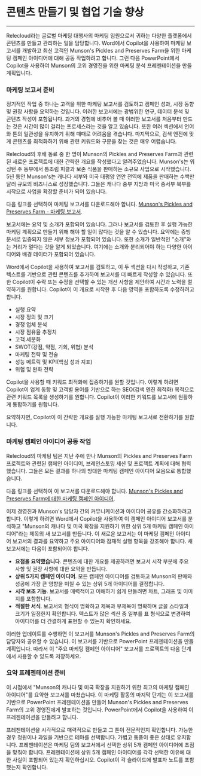 # 콘텐츠 만들기 및 협업 기술 향상
---
Relecloud라는 글로벌 마케팅 대행사의 마케팅 임원으로서 귀하는 다양한 플랫폼에서 콘텐츠를 만들고 관리하는 일을 담당합니다. Word에서 Copilot을 사용하여 마케팅 보고서를 개발하고 최신 고객인 Munson's Pickles and Preserves Farm을 위한 마케팅 캠페인 아이디어에 대해 공동 작업하려고 합니다. 그런 다음 PowerPoint에서 Copilot을 사용하여 Munson의 고위 경영진을 위한 마케팅 분석 프레젠테이션을 만들 계획입니다.

### 마케팅 보고서 준비

정기적인 작업 중 하나는 고객을 위한 마케팅 보고서를 검토하고 캠페인 성과, 시장 동향 및 권장 사항을 요약하는 것입니다. 이러한 보고서에는 광범위한 연구, 데이터 분석 및 콘텐츠 작성이 포함됩니다. 과거의 경험에 비추어 볼 때 이러한 보고서를 처음부터 만드는 것은 시간이 많이 걸리는 프로세스라는 것을 알고 있습니다. 또한 여러 섹션에서 언어와 톤의 일관성을 유지하기 위해 때때로 어려움을 겪습니다. 마지막으로, 검색 엔진에 맞게 콘텐츠를 최적화하기 위해 관련 키워드와 구문을 찾는 것은 매우 어렵습니다.

Relecloud의 후배 동료 중 한 명이 Munson의 Pickles and Preserves Farm과 관련된 새로운 프로젝트에 대한 간략한 개요를 작성했다고 알려주었습니다. Munson's는 워싱턴 주 동부에서 통조림 피클과 보존 식품을 판매하는 소규모 사업으로 시작했습니다. 5년 동안 Munson's는 캐나다 서부와 미국 태평양 연안 전역에 제품을 판매하는 수백만 달러 규모의 비즈니스로 성장했습니다. 그들은 캐나다 중부 지방과 미국 중서부 북부를 시작으로 사업을 확장할 준비가 되어 있습니다.

다음 링크를 선택하여 마케팅 보고서를 다운로드해야 합니다. [Munson's Pickles and Preserves Farm - 마케팅 보고서](https://go.microsoft.com/fwlink/?linkid=2268063).

보고서에는 요약 및 소개가 포함되어 있습니다. 그러나 보고서를 검토한 후 실행 가능한 마케팅 계획으로 만들기 위해 해야 할 일이 많다는 것을 알 수 있습니다. 요약에는 증빙 문서로 입증되지 않은 세부 정보가 포함되어 있습니다. 또한 소개가 일반적인 "소개"와는 거리가 멀다는 것을 알게 되었습니다. 여기에는 소개와 분리되어야 하는 다양한 아이디어와 배경 데이터가 포함되어 있습니다.

Word에서 Copilot을 사용하여 보고서를 검토하고, 이 두 섹션을 다시 작성하고, 기존 텍스트를 기반으로 관련 콘텐츠를 추가하여 보고서를 더 빠르게 작성할 수 있습니다. 또한 Copilot이 수락 또는 수정을 선택할 수 있는 개선 사항을 제안하여 시간과 노력을 절약하기를 원합니다. Copilot이 이 개요로 시작한 후 다음 영역을 포함하도록 수정하려고 합니다.

 -  실행 요약
 -  시장 정의 및 크기
 -  경쟁 업체 분석
 -  시장 점유율 추정치
 -  고객 세분화
 -  SWOT(강점, 약점, 기회, 위협) 분석
 -  마케팅 전략 및 전술
 -  성능 메트릭 및 KPI(핵심 성과 지표)
 -  위험 및 완화 전략

Copilot을 사용할 때 키워드 최적화에 집중하기를 원할 것입니다. 이렇게 하려면 Copilot이 업계 동향 및 고객별 용어를 기반으로 하는 SEO(검색 엔진 최적화) 목적으로 관련 키워드 목록을 생성하기를 원합니다. Copilot이 이러한 키워드를 보고서에 원활하게 통합하기를 원합니다.

요약하자면, Copilot이 이 간략한 개요를 실행 가능한 마케팅 보고서로 전환하기를 원합니다.

### 마케팅 캠페인 아이디어 공동 작업

Relecloud의 마케팅 팀은 지난 주에 만나 Munson의 Pickles and Preserves Farm 프로젝트와 관련된 캠페인 아이디어, 브레인스토밍 세션 및 프로젝트 계획에 대해 협력했습니다. 그들은 모든 결과를 하나의 방대한 마케팅 캠페인 아이디어 모음으로 통합했습니다.

다음 링크를 선택하여 이 보고서를 다운로드해야 합니다. [Munson's Pickles and Preserves Farm에 대한 마케팅 캠페인 아이디어](https://go.microsoft.com/fwlink/?linkid=2268691).

이제 경영진과 Munson's 담당자 간의 커뮤니케이션과 아이디어 공유를 간소화하려고 합니다. 이렇게 하려면 Word에서 Copilot을 사용하여 이 캠페인 아이디어 보고서를 분석하고 "Munson의 캐나다 및 미국 확장을 지원하기 위한 상위 5개 마케팅 캠페인 아이디어"라는 제목의 새 보고서를 만듭니다. 이 새로운 보고서는 이 마케팅 캠페인 아이디어 보고서의 결과를 요약하고 주요 아이디어와 잠재적 실행 항목을 강조해야 합니다. 새 보고서에는 다음이 포함되어야 합니다.

 -  **요점을 요약했습니다**. 콘텐츠에 대한 개요를 제공하려면 보고서 시작 부분에 주요 사항 및 권장 사항에 대한 요약을 만듭니다.
 -  **상위 5가지 캠페인 아이디어**. 모든 캠페인 아이디어를 검토하고 Munson의 판매와 성공에 가장 큰 영향을 미칠 수 있는 상위 5개 아이디어를 결정합니다.
 -  **시각 보조 기능**. 보고서를 매력적이고 이해하기 쉽게 만들려면 차트, 그래프 및 이미지를 포함합니다.
 -  **적절한 서식**. 보고서의 형식이 명확하고 제목과 부제목이 명확하며 글꼴 스타일과 크기가 일정한지 확인합니다. 텍스트가 많은 섹션 중 일부를 표 형식으로 변경하여 아이디어를 더 간결하게 표현할 수 있는지 확인하세요.

이러한 업데이트를 수행하면 이 보고서를 Munson's Pickles and Preserves Farm의 담당자와 공유할 수 있습니다. 이 보고서를 기반으로 PowerPoint 프레젠테이션을 만들 계획입니다. 따라서 이 "주요 마케팅 캠페인 아이디어" 보고서를 프로젝트의 다음 단계에서 사용할 수 있도록 저장하세요.

### 요약 프레젠테이션 준비

이 시점에서 "Munson의 캐나다 및 미국 확장을 지원하기 위한 최고의 마케팅 캠페인 아이디어"를 요약한 보고서를 마쳤습니다. 이 마케팅 활동의 마지막 단계는 이 보고서를 기반으로 PowerPoint 프레젠테이션을 만들어 Munson's Pickles and Preserves Farm의 고위 경영진에게 발표하는 것입니다. PowerPoint에서 Copilot을 사용하여 이 프레젠테이션을 만들려고 합니다.

프레젠테이션을 시각적으로 매력적으로 만들고 그 톤이 전문적인지 확인합니다. 가능한 경우 정원이나 과일을 기반으로 테마를 선택합니다. 가볍고 통풍이 좋은 상태로 유지합니다. 프레젠테이션은 마케팅 팀의 보고서에서 선택한 상위 5개 캠페인 아이디어에 초점을 맞춰야 합니다. 프레젠테이션에 상위 5개 캠페인 아이디어를 각각 선택한 이유에 대한 사실이 포함되어 있는지 확인하십시오. Copilot이 각 슬라이드에 발표자 노트를 포함했는지 확인합니다.
